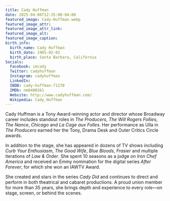 ```yaml
---
title: Cady Huffman
date: 2025-04-06T12:35:00-04:00
featured_image: Cady-Huffman.webp
featured_image_attr: 
featured_image_attr_link: 
featured_image_alt: 
featured_image_caption: 
birth_info:
  birth_name: Cady Huffman
  birth_date: 1965-02-02
  birth_place: Santa Barbara, California
Socials:
  Facebook: imcady
  Twitter: cadyhuffman
  Instagram: cadyhuffman
  LinkedIn: 
  IBDB: cady-huffman-71270
  IMDb: nm0400261
  Website: http://www.cadyhuffman.com/
  Wikipedia: Cady_Huffman
---
```

Cady Huffman is a Tony Award-winning actor and director whose Broadway career includes standout roles in *The Producers*, *The Will Rogers Follies*, *The Nance*, *Chicago* and *La Cage aux Folles*. Her performance as Ulla in *The Producers* earned her the Tony, Drama Desk and Outer Critics Circle awards. 

In addition to the stage, she has appeared in dozens of TV shows including *Curb Your Enthusiasm*, *The Good Wife*, *Blue Bloods*, *Frasier* and multiple iterations of *Law & Order*. She spent 10 seasons as a judge on *Iron Chef America* and received an Emmy nomination for the digital series *After Forever*, for which she won an IAWTV Award. 

She created and stars in the series *Cady Did* and continues to direct and perform in both theatrical and cabaret productions. A proud union member for more than 35 years, she brings depth and experience to every role—on stage, screen, or behind the scenes.
